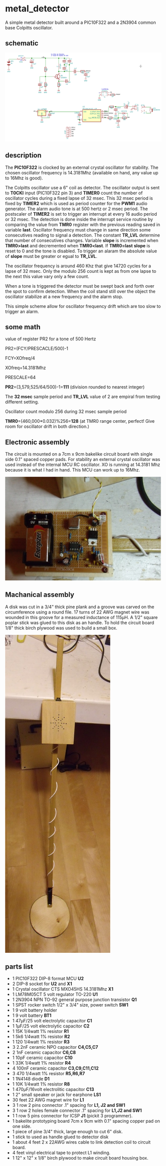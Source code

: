 metal_detector
==============

A simple metal detector built around a PIC10F322 and a 2N3904 common base Colpitts oscillator.

schematic
---------

![schematic](schematic.png)

description
-----------
  The **PIC10F322** is clocked by an external crystal oscillator for stability. The chosen oscillator frequency is 14.3181Mhz (available on hand, any value up to
 16Mhz is good).

  The Colpitts oscillator use a 6" coil as detector. The oscillator output is sent to **T0CKI** input (PIC10F322 pin 3) and **TIMER0** count the number of oscillator 
cycles during a fixed lapse of 32 msec. This 32 msec period is fixed by **TIMER2** which is used as period counter for the **PWM1** audio generator. The alarm audio tone
is at 500 hertz or 2 msec period. The postscaler of **TIMER2** is set to trigger an interrupt at every 16 audio period or 32 msec. The detection is done inside the interrupt service routine by comparing the value from **TMR0** register with the previous reading saved in variable **last**. Oscillator frequency must change in same direction some consecutives reading to signal a detection. The constant **TR_LVL** determine that number of consecutives changes.
Variable **slope** is incremented when **TMR0>last** and decremented when **TMR0<last**. If **TMR0=last**  **slope** is reset to 0 and the tone is disabled. To trigger
an alaram the absolute value of **slope** must be greater or egual to **TR_LVL**.

  The oscillator frequency is around 460 Khz that give 14720 cycles for a lapse of 32 msec. Only the modulo 256 count is kept as from one lapse to the next this value vary only a few count. 

  When a tone is triggered the detector must be swept back and forth over the spot to confirm detection. When the coil stand still over the object the oscillator stabilize at a new frequency and the alarm stop.

  This simple scheme allow for oscillator frequency drift which are too slow to trigger an alarm.

some math
---------

value of register PR2 for a tone of 500 Hertz

PR2=(FCY/PRESCACLE/500)-1

FCY=XOfreq/4  

XOfreq=14.3181Mhz

PRESCALE=64

**PR2**=(3,579,525/64/500)-1=**111**  (division rounded to nearest integer)

The **32 msec** sample period and **TR_LVL** value of 2 are empiral from testing different setting.

Oscillator count modulo 256 during 32 msec sample period

**TMR0**=(460,000*0.032)%256=**128**    (at TMR0 range center, perfect! Give room for oscillator drift in both direction.) 

Electronic assembly
--------------------

 The circuit is mounted on a 7cm x 9cm bakelike circuit board with single side 0.1" spaced copper pads. For stability an external crystal oscillator was used instead
of the internal MCU RC oscillator. XO is running at 14.3181 Mhz because it is what I had in hand. This MCU can work up to 16Mhz. 

![circuit board](circuitBoard.JPG)


Machanical assembly
-------------------

  A disk was cut in a 3/4" thick pine plank and a groove was carved on the circumference using a round file. 17 turns of 22 AWG magnet wire was wounded in this groove for a measured inductance of 115µH. A 1/2" square poplar stick was glued to this disk as an handle. To hold the circuit board 1/8" thick birch plywood was used
to build a small box.

![final assemblay](finalAssembly.JPG)


parts list
----------

* 1 PIC10F322  DIP-8 format MCU  **U2**
* 2 DIP-8 socket for **U2** and **X1**
* 1 Crystal oscillator CTS MXO45HS 14.3181Mhz  **X1**
* 1 LM78M05CT  5 volt regulator TO-220  **U1**
* 1 2N3904 NPN TO-92 general purpose junction transistor **Q1**
* 1 SPST rocker switch 1/2" x 3/4" size, power switch  **SW1**
* 1 9 volt battery holder
* 1 9 volt battery  **BT1**
* 1 47µF/25 volt electrolytic capacitor **C1**
* 1 1µF/25 volt electrolytic capacitor **C2**
* 1 15K 1/4watt 1% resistor **R1**
* 1 5k6 1/4watt 1% resistor **R2**
* 1 120 1/4watt 1% resistor **R3**
* 3 2.2nF ceramic NPO capacitor **C4,C5,C7**
* 2 1nF ceramic capacitor **C6,C8**
* 1 10pF ceramic capacitor **C10**
* 1 33K 1/4watt 1% resistor **R4**
* 4 100nF ceramic capacitor **C3,C9,C11,C12**
* 3 470 1/4watt 1% resistor **R5,R6,R7**
* 1 1N4148 diode  **D1**
* 1 10K 1/4watt 1% resistor **R8**
* 1 470µF/16volt electrolitic capacitor **C13**
* 1 2" small speaker or jack for earphone **LS1**
* 30 feet  22 AWG magnet wire for **L1**
* 3  1 row 2 pins connector .1" spacing for **L1, J2 and SW1**
* 3  1 row 2 holes female connector .1" spacing for **L1,J2 and SW1**
* 1  1 row 5 pins connector for ICSP **J1** (pickit 3 programmer).
* 1 bakelite prototyping board 7cm x 9cm with 0.1" spacing copper pad on one side. 
* 1 piece of pine 3/4" thick, large enough to cut 6" disk.
* 1 stick to used as handle glued to detector disk
* 1 about 4 feet 2 x 22AWG wires cable  to link detection coil to circuit board.
* 4 feet vinyl electrical tape to protect L1 winding.
* 1 12" x 12" x 1/8" birch plywood to make circuit board housing box.

